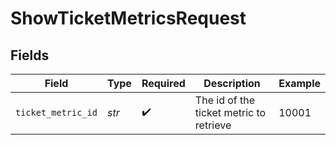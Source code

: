 # ShowTicketMetricsRequest


## Fields

| Field                                   | Type                                    | Required                                | Description                             | Example                                 |
| --------------------------------------- | --------------------------------------- | --------------------------------------- | --------------------------------------- | --------------------------------------- |
| `ticket_metric_id`                      | *str*                                   | :heavy_check_mark:                      | The id of the ticket metric to retrieve | 10001                                   |